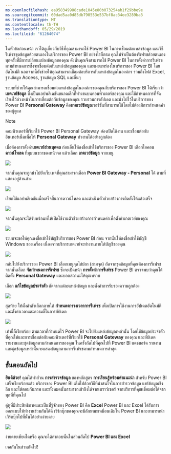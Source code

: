 ```yaml
---
ms.openlocfilehash: ea958349988cade1045e80b073254ab1f29bbe9e
ms.sourcegitcommit: 60dad5aa0d85db790553e537bf8ac34ee3289ba3
ms.translationtype: MT
ms.contentlocale: th-TH
ms.lasthandoff: 05/29/2019
ms.locfileid: "61264074"
---
```

ในหัวข้อก่อนหน้า เราได้ดูเกี่ยวกับวิธีที่คุณสามารถใช้ Power BI ในการเชื่อมต่อแหล่งข้อมูล และวิธีรีเฟรชชุดข้อมูลด้วยตนเองในบริการของ Power BI อย่างไรก็ตาม คุณไม่จำเป็นต้องรีเฟรชด้วยตนเองทุกครั้งที่มีการเปลี่ยนแปลงข้อมูลของคุณ ดังนั้นคุณจึงสามารถใช้ Power BI ในการตั้งค่าการรีเฟรชตามกำหนดการซึ่งจะเชื่อมต่อกับแหล่งข้อมูลของคุณ และเผยแพร่ลงในบริการของ Power BI โดยอัตโนมัติ นอกจากนี้ยังช่วยให้คุณสามารถเชื่อมต่อบริการกับแหล่งข้อมูลในองค์กร รวมถึงไฟล์ Excel, ฐานข้อมูล Access, ฐานข้อมูล SQL และอื่นๆ

ระบบที่ช่วยให้คุณสามารถเชื่อมต่อแหล่งข้อมูลในองค์กรของคุณกับบริการของ Power BI ได้เรียกว่า **เกตเวย์ข้อมูล** ซึ่งเป็นแอปพลิเคชันขนาดเล็กที่ทำงานบนคอมพิวเตอร์ของคุณ และใช้กำหนดการที่จัดเรียงไว้ล่วงหน้าในการเชื่อมต่อกับข้อมูลของคุณ รวบรวมการอัปเดต และนำไปไว้ในบริการของ Power BI **Personal Gateway** คือ**เกตเวย์ข้อมูล**เวอร์ชันที่สามารถใช้โดยไม่ต้องมีการกำหนดค่าของผู้ดูแล

>[!NOTE]
>คอมพิวเตอร์ที่เรียกใช้ Power BI Personal Gateway *ต้อง*เปิดใช้งาน และเชื่อมต่อกับอินเทอร์เน็ตเพื่อให้ **Personal Gateway** ทำงานได้อย่างถูกต้อง
> 

เมื่อต้องการตั้งค่า**เกตเวย์ส่วนบุคคล** ก่อนอื่นให้ลงชื่อเข้าใช้บริการของ Power BI เลือกไอคอน **ดาวน์โหลด** ที่มุมบนขวาของหน้าจอ แล้วเลือก **เกตเวย์ข้อมูล** จากเมนู

![](media/4-6-install-configure-personal-gateway/4-6_1b.png)

จากนั้นคุณจะถูกนำไปยังเว็บเพจที่คุณสามารถเลือก **Power BI Gateway - Personal** ได้ ตามที่แสดงอยู่ด้านล่าง

![](media/4-6-install-configure-personal-gateway/4-6_2b.png)

เรียกใช้แอปพลิเคชันเมื่อเสร็จสิ้นการดาวน์โหลด และดำเนินตัวช่วยสร้างการติดตั้งให้แล้วเสร็จ

![](media/4-6-install-configure-personal-gateway/4-6_3a.png)

จากนั้นคุณจะได้รับพร้อมท์ให้เปิดใช้งานตัวช่วยสร้างการกำหนดค่าเพื่อตั้งค่าเกตเวย์ของคุณ

![](media/4-6-install-configure-personal-gateway/4-6_3b.png)

ระบบจะขอให้คุณลงชื่อเข้าใช้บัญชีบริการของ Power BI ก่อน จากนั้นให้ลงชื่อเข้าใช้บัญชี Windows ของเครื่อง เนื่องจากบริการเกตเวย์จะทำงานภายใต้บัญชีของคุณ

![](media/4-6-install-configure-personal-gateway/4-6_3c.png)

กลับไปยังบริการของ Power BI เลือกเมนูจุดไข่ปลา (สามจุด) ถัดจากชุดข้อมูลที่คุณต้องการรีเฟรช จากนั้นเลือก **จัดกำหนดการรีเฟรช** ซึ่งจะเปิดหน้า **การตั้งค่าการรีเฟรช** Power BI ตรวจพบว่าคุณได้ติดตั้ง **Personal Gateway** และบอกสถานะให้คุณทราบ

เลือก **แก้ไขข้อมูลประจำตัว** ถัดจากแต่ละแหล่งข้อมูล และตั้งค่าการรับรองความถูกต้อง

![](media/4-6-install-configure-personal-gateway/4-6_6.png)

สุดท้าย ให้ตั้งค่าตัวเลือกภายใต้ **กำหนดตารางเวลาการรีเฟรช** เพื่อเปิดการใช้งานการอัปเดตอัตโนมัติ และตั้งค่าเวลาและความถี่ในการอัปเดต

![](media/4-6-install-configure-personal-gateway/4-6_7.png)

เท่านี้ก็เรียบร้อย ตามเวลาที่กำหนดไว้ Power BI จะไปยังแหล่งข้อมูลเหล่านั้น โดยใช้ข้อมูลประจำตัวที่คุณให้และการเชื่อมต่อกับคอมพิวเตอร์ที่เรียกใช้ **Personal Gateway** ของคุณ และอัปเดตรายงานและชุดข้อมูลตามกำหนดการของคุณ ในครั้งถัดไปที่คุณไปที่ Power BI แดชบอร์ด รายงาน และชุดข้อมูลเหล่านั้นจะแสดงข้อมูลตามการรีเฟรชตามกำหนดการล่าสุด

## <a name="next-steps"></a>ขั้นตอนถัดไป
**ยินดีด้วย!** คุณได้ทำส่วน **การสำรวจข้อมูล** ของหลักสูตร **การเรียนรู้พร้อมคำแนะนำ** สำหรับ Power BI เสร็จเรียบร้อยแล้ว บริการของ Power BI เต็มไปด้วยวิธีที่น่าสนใจในการสำรวจข้อมูล แชร์ข้อมูลเชิงลึก และโต้ตอบกับภาพ และทั้งหมดนั้นสามารถเข้าถึงได้จากเบราว์เซอร์ จากบริการที่คุณเชื่อมต่อได้จากทุกที่ที่คุณไป

คู่หูที่มีประสิทธิภาพและเป็นที่รู้จักของ Power BI คือ **Excel** Power BI และ Excel ได้รับการออกแบบให้ทำงานร่วมกันได้ดี เวิร์กบุ๊กของคุณจะมีลักษณะเหมือนเดิมใน Power BI และสามารถนำเวิร์กบุ๊กไปที่นั่นได้อย่างง่ายดาย

![](media/4-6-install-configure-personal-gateway/5-1_1.png)

ง่ายดายเพียงใดหรือ คุณจะได้คำตอบนั้นในส่วนถัดไป **Power BI และ Excel**

เจอกันในส่วนถัดไป!

